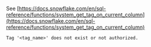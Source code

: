 See [https://docs.snowflake.com/en/sql-reference/functions/system_get_tag_on_current_column](https://docs.snowflake.com/en/sql-reference/functions/system_get_tag_on_current_column)
```
Tag '<tag_name>' does not exist or not authorized.
```
